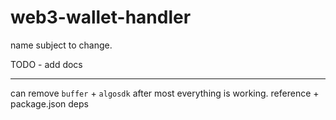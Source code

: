 # web3-wallet-handler

name subject to change.

TODO - add docs

---


can remove `buffer` + `algosdk` after most everything is working. reference + package.json deps
